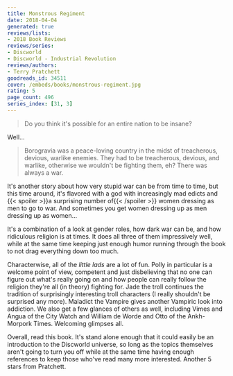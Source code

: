 ```yaml
---
title: Monstrous Regiment
date: 2018-04-04
generated: true
reviews/lists:
- 2018 Book Reviews
reviews/series:
- Discworld
- Discworld - Industrial Revolution
reviews/authors:
- Terry Pratchett
goodreads_id: 34511
cover: /embeds/books/monstrous-regiment.jpg
rating: 5
page_count: 496
series_index: [31, 3]
---
```

> Do you think it's possible for an entire nation to be insane?

Well...  

<!--more-->

> Borogravia was a peace-loving country in the midst of treacherous, devious, warlike enemies. They had to be treacherous, devious, and warlike, otherwise we wouldn't be fighting them, eh? There was always a war.

It's another story about how very stupid war can be from time to time, but this time around, it's flavored with a god with increasingly mad edicts and {{< spoiler >}}a surprising number of{{< /spoiler >}}  women dressing as men to go to war. And sometimes you get women dressing up as men dressing up as women...  

It's a combination of a look at gender roles, how dark war can be, and how ridiculous religion is at times. It does all three of them impressively well, while at the same time keeping just enough humor running through the book to not drag everything down too much.  

Characterwise, all of the _little lads_ are a lot of fun. Polly in particular is a welcome point of view, competent and just disbelieving that no one can figure out what's really going on and how people can really follow the religion they're all (in theory) fighting for. Jade the troll continues the tradition of surprisingly interesting troll characters (I really shouldn't be surprised any more). Maladict the Vampire gives another Vampiric look into addiction. We also get a few glances of others as well, including Vimes and Angua of the City Watch and William de Worde and Otto of the Ankh-Morpork Times. Welcoming glimpses all.  

Overall, read this book. It's stand alone enough that it could easily be an introduction to the Discworld universe, so long as the topics themselves aren't going to turn you off while at the same time having enough references to keep those who've read many more interested. Another 5 stars from Pratchett.